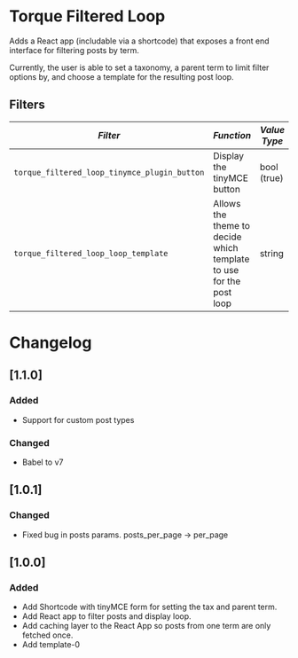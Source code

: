 # Torque Filtered Loop

Adds a React app (includable via a shortcode) that exposes a front end interface for filtering posts by term.

Currently, the user is able to set a taxonomy, a parent term to limit filter options by, and choose a template for the resulting post loop.

## Filters

<!-- prettier-ignore-start -->

*Filter* | *Function* | *Value Type*
--- | --- | ---
`torque_filtered_loop_tinymce_plugin_button` | Display the tinyMCE button | bool (true)
`torque_filtered_loop_loop_template` | Allows the theme to decide which template to use for the post loop | string

<!-- prettier-ignore-end -->

# Changelog

## [1.1.0]

### Added

- Support for custom post types

### Changed

- Babel to v7

## [1.0.1]

### Changed

- Fixed bug in posts params. posts_per_page -> per_page

## [1.0.0]

### Added

- Add Shortcode with tinyMCE form for setting the tax and parent term.
- Add React app to filter posts and display loop.
- Add caching layer to the React App so posts from one term are only fetched once.
- Add template-0
